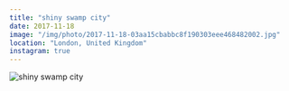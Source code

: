 ```yaml
---
title: "shiny swamp city"
date: 2017-11-18
image: "/img/photo/2017-11-18-03aa15cbabbc8f190303eee468482002.jpg"
location: "London, United Kingdom"
instagram: true
---
```


![shiny swamp city](/img/photo/2017-11-18-03aa15cbabbc8f190303eee468482002.jpg)
